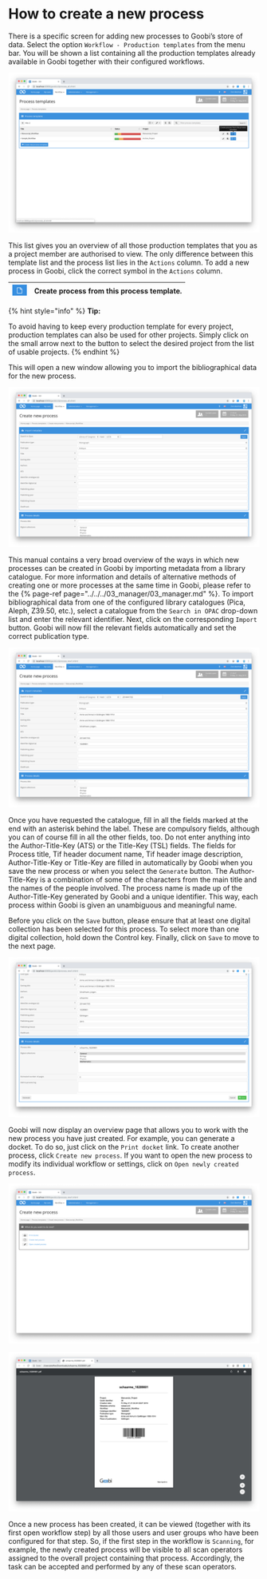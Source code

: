# How to create a new process

There is a specific screen for adding new processes to Goobi’s store of data. Select the option `Workflow - Production templates` from the menu bar. You will be shown a list containing all the production templates already available in Goobi together with their configured workflows.

![List of all existing production templates for creating new processes in Goobi](screen1_en.png)

This list gives you an overview of all those production templates that you as a project member are authorised to view. The only difference between this template list and the process list lies in the `Actions` column. To add a new process in Goobi, click the correct symbol in the `Actions` column.

| ![](icon_file.png) | Create process from this process template. |
| :--- | :--- |


{% hint style="info" %}
**Tip:**

To avoid having to keep every production template for every project, production templates can also be used for other projects. Simply click on the small arrow next to the button to select the desired project from the list of usable projects.
{% endhint %}

This will open a new window allowing you to import the bibliographical data for the new process.

![Creating a new process in Goobi](screen2_en.png)

This manual contains a very broad overview of the ways in which new processes can be created in Goobi by importing metadata from a library catalogue. For more information and details of alternative methods of creating one or more processes at the same time in Goobi, please refer to the {% page-ref page="../../../03_manager/03_manager.md" %}. To import bibliographical data from one of the configured library catalogues (Pica, Aleph, Z39.50, etc.), select a catalogue from the `Search in OPAC` drop-down list and enter the relevant identifier. Next, click on the corresponding `Import` button. Goobi will now fill the relevant fields automatically and set the correct publication type.

![Bibliographical data imported automatically from the library catalogue](screen3_en.png)

Once you have requested the catalogue, fill in all the fields marked at the end with an asterisk behind the label. These are compulsory fields, although you can of course fill in all the other fields, too. Do not enter anything into the Author-Title-Key (ATS) or the Title-Key (TSL) fields. The fields for Process title, Tif header document name, Tif header image description, Author-Title-Key or Title-Key are filled in automatically by Goobi when you save the new process or when you select the `Generate` button. The Author-Title-Key is a combination of some of the characters from the main title and the names of the people involved. The process name is made up of the Author-Title-Key generated by Goobi and a unique identifier. This way, each process within Goobi is given an unambiguous and meaningful name.

Before you click on the `Save` button, please ensure that at least one digital collection has been selected for this process. To select more than one digital collection, hold down the Control key. Finally, click on `Save` to move to the next page.

![Complete bibliographical data from the catalogue supplemented by additional information entered by the user](screen4_en.png)

Goobi will now display an overview page that allows you to work with the new process you have just created. For example, you can generate a docket. To do so, just click on the `Print docket` link. To create another process, click `Create new process`. If you want to open the new process to modify its individual workflow or settings, click on `Open newly created process`.

![Options after creating a new process](screen5_en.png)

![Automatically generated docket for the newly created process](screen6.png)

Once a new process has been created, it can be viewed (together with its first open workflow step) by all those users and user groups who have been configured for that step. So, if the first step in the workflow is `Scanning`, for example, the newly created process will be visible to all scan operators assigned to the overall project containing that process. Accordingly, the task can be accepted and performed by any of these scan operators.